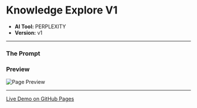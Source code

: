 # Knowledge Explore V1

* **AI Tool:** PERPLEXITY
* **Version:** v1

---

### The Prompt

>

### Preview

![Page Preview](./preview.png)

---

[Live Demo on GitHub Pages](https://your-username.github.io/AI-Frontend-Gallery/Perplexity/knowledge-explore-v1/)
